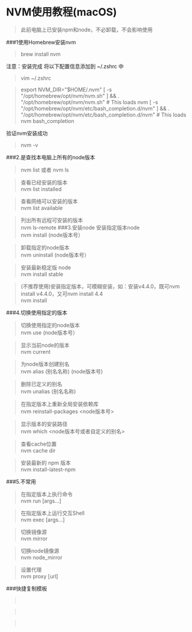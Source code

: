 # NVM使用教程(macOS)

>此前电脑上已安装npm和node，不必卸载，不会影响使用

###1使用Homebrew安装nvm
>brew install nvm

注意：安装完成 将以下配置信息添加到 ~/.zshrc 中
>vim ~/.zshrc

>export NVM_DIR="$HOME/.nvm"
[ -s "/opt/homebrew/opt/nvm/nvm.sh" ] && \. "/opt/homebrew/opt/nvm/nvm.sh"  # This loads nvm
[ -s "/opt/homebrew/opt/nvm/etc/bash_completion.d/nvm" ] && \. "/opt/homebrew/opt/nvm/etc/bash_completion.d/nvm"  # This loads nvm bash_completion

验证nvm安装成功
>nvm -v

###2.是查找本电脑上所有的node版本
>nvm list    或者     nvm ls

>查看已经安装的版本<br>
>nvm list installed 
 
>查看网络可以安装的版本<br>
>nvm list available

>列出所有远程可安装的版本<br>
>nvm ls-remote
###3.安装node
>安装指定版本node <br>
>nvm install  (node版本号）  

>卸载指定的node版本<br>
>nvm uninstall  (node版本号）

>安装最新稳定版 node<br>
>nvm install stable            

>(不推荐使用)安装指定版本，可模糊安装，如：安装v4.4.0，既可nvm install v4.4.0，又可nvm install 4.4 <br>
>nvm install     

###4.切换使用指定的版本
>切换使用指定的node版本<br>
>nvm use (node版本号）

>显示当前node的版本<br>
>nvm current

>为node版本创建别名<br>
>nvm alias (别名名称) (node版本号) 

>删除已定义的别名<br>
>nvm unalias (别名名称)

>在指定版本上重新全局安装依赖库<br>
>nvm reinstall-packages <node版本号>

>显示版本的安装路径<br> 
>nvm which <node版本号或者自定义的别名> 

>查看cache位置<br>
>nvm cache dir 

>安装最新的 npm 版本<br>
>nvm install-latest-npm

###5.不常用
>在指定版本上执行命令<br>
>nvm run <version> [args...] 

>在指定版本上运行交互Shell<br>
>nvm exec <version> [args...] 

>切换镜像源<br>
>nvm mirror <new-mirror> 

>切换node镜像源<br>
>nvm node_mirror <new-mirror> 

>设置代理<br>
>nvm proxy [url] 


###快捷复制模板
><br>
>

><br>
>

><br>
>



